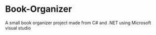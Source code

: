 # Book-Organizer
A small book organizer project made from C# and .NET using Microsoft visual studio
